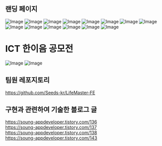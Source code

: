 ## 랜딩 페이지
![Image](https://github.com/user-attachments/assets/5f59718d-ad84-451a-ae46-221b040c0c19)
![Image](https://github.com/user-attachments/assets/c40903e1-8981-4b4d-8376-4bd764ccd938)
![Image](https://github.com/user-attachments/assets/d99a433f-8076-4d2c-8a76-74b0d615e537)
![Image](https://github.com/user-attachments/assets/15c02b62-46db-42e6-8896-36aab1a37b7e)
![Image](https://github.com/user-attachments/assets/7f91a045-787f-4e40-bef0-979434783a7d)
![Image](https://github.com/user-attachments/assets/f53b6bfb-db24-4ff1-a43d-4aade2b4bdca)
![Image](https://github.com/user-attachments/assets/a0257fdb-48e6-42dc-8b84-2eeb72b16439)
![Image](https://github.com/user-attachments/assets/31afe776-358f-4fc4-870a-20e02b43aee5)
![Image](https://github.com/user-attachments/assets/8bb37452-d287-46d8-9e2f-962cbe51fd9a)
![Image](https://github.com/user-attachments/assets/42d59637-9b52-4131-b90c-f3cf5e9fa6d9)
![Image](https://github.com/user-attachments/assets/d38450c5-eaee-4611-a586-826a04fc844d)
![Image](https://github.com/user-attachments/assets/cff478c8-a869-4d6d-a695-e1009e40fecb)
![Image](https://github.com/user-attachments/assets/1ef758eb-6678-4f95-86bd-cca77a1fa110)
![Image](https://github.com/user-attachments/assets/64976450-6753-4634-b57a-a2e1430679f9) <br>

# ICT 한이음 공모전
![Image](https://github.com/user-attachments/assets/cddc30e6-c148-4b49-a6c2-c4eabe448af9)
![Image](https://github.com/user-attachments/assets/8a874b88-9041-4ee6-821f-79382279e504)

## 팀원 레포지토리
https://github.com/Seeds-kr/LifeMaster-FE <br>

## 구현과 관련하여 기술한 블로그 글 
https://soung-appdeveloper.tistory.com/136 <br>
https://soung-appdeveloper.tistory.com/137 <br>
https://soung-appdeveloper.tistory.com/138 <br>
https://soung-appdeveloper.tistory.com/143 

